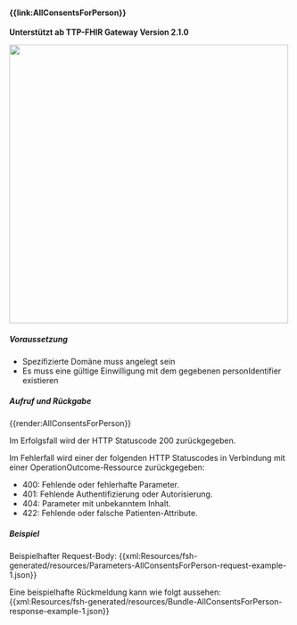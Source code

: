 #### **{{link:AllConsentsForPerson}}**
**Unterstützt ab TTP-FHIR Gateway Version 2.1.0**

 <p align="left">
  <img width="500" src="https://www.ths-greifswald.de/wp-content/uploads/2021/06/fhirgateway-gics.png">
</p>

##### **Voraussetzung**
- Spezifizierte Domäne muss angelegt sein
- Es muss eine gültige Einwilligung mit dem gegebenen personIdentifier existieren

##### **Aufruf und Rückgabe**
{{render:AllConsentsForPerson}}

Im Erfolgsfall wird der HTTP Statuscode 200 zurückgegeben.

Im Fehlerfall wird einer der folgenden HTTP Statuscodes in Verbindung mit einer OperationOutcome-Ressource zurückgegeben:
* 400: Fehlende oder fehlerhafte Parameter.
* 401: Fehlende Authentifizierung oder Autorisierung.
* 404: Parameter mit unbekanntem Inhalt.
* 422: Fehlende oder falsche Patienten-Attribute.

##### **Beispiel**
Beispielhafter Request-Body:
{{xml:Resources/fsh-generated/resources/Parameters-AllConsentsForPerson-request-example-1.json}}

Eine beispielhafte Rückmeldung kann wie folgt aussehen:
{{xml:Resources/fsh-generated/resources/Bundle-AllConsentsForPerson-response-example-1.json}}
